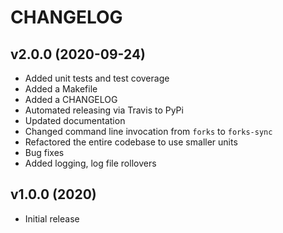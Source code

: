 # CHANGELOG

## v2.0.0 (2020-09-24)

* Added unit tests and test coverage
* Added a Makefile
* Added a CHANGELOG
* Automated releasing via Travis to PyPi
* Updated documentation
* Changed command line invocation from `forks` to `forks-sync`
* Refactored the entire codebase to use smaller units
* Bug fixes
* Added logging, log file rollovers

## v1.0.0 (2020)

* Initial release
